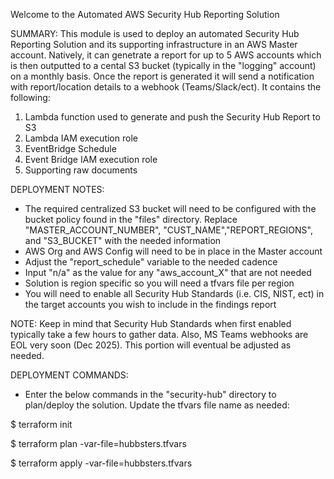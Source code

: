 Welcome to the Automated AWS Security Hub Reporting Solution

SUMMARY:
This module is used to deploy an automated Security Hub Reporting Solution and its supporting infrastructure in an AWS Master account. Natively, it can genetrate a report for up to 5 AWS accounts which is then outputted to a cental S3 bucket (typically in the "logging" account) on a monthly basis. Once the report is generated it will send a notification with report/location details to a webhook (Teams/Slack/ect). It contains the following:

1) Lambda function used to generate and push the Security Hub Report to S3
2) Lambda IAM execution role
3) EventBridge Schedule
4) Event Bridge IAM execution role
5) Supporting raw documents

DEPLOYMENT NOTES:
- The required centralized S3 bucket will need to be configured with the bucket policy found in the "files" directory. Replace "MASTER_ACCOUNT_NUMBER", "CUST_NAME","REPORT_REGIONS", and "S3_BUCKET" with the needed information
- AWS Org and AWS Config will need to be in place in the Master account
- Adjust the "report_schedule" variable to the needed cadence
- Input "n/a" as the value for any "aws_account_X" that are not needed
- Solution is region specific so you will need a tfvars file per region
- You will need to enable all Security Hub Standards (i.e. CIS, NIST, ect) in the target accounts you wish to include in the findings report

NOTE: Keep in mind that Security Hub Standards when first enabled typically take a few hours to gather data. Also, MS Teams webhooks are EOL very soon (Dec 2025). This portion will eventual be adjusted as needed.


DEPLOYMENT COMMANDS:

- Enter the below commands in the "security-hub" directory to plan/deploy the solution. Update the tfvars file name as needed:

$ terraform init

$ terraform plan -var-file=hubbsters.tfvars

$ terraform apply -var-file=hubbsters.tfvars
